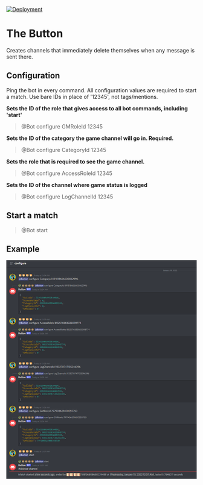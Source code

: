 [![Deployment](https://github.com/kelson-dev/TheButton/actions/workflows/dotnet.yml/badge.svg)](https://github.com/kelson-dev/TheButton/actions/workflows/dotnet.yml)

# The Button
Creates channels that immediately delete themselves when any message is sent there.

## Configuration

Ping the bot in every command. All configuration values are required to start a match.
Use bare IDs in place of '12345', not tags/mentions.

**Sets the ID of the role that gives access to all bot commands, including 'start'**
> @Bot configure GMRoleId 12345

**Sets the ID of the category the game channel will go in. Required.**
> @Bot configure CategoryId 12345

**Sets the role that is required to see the game channel.**
> @Bot configure AccessRoleId 12345

**Sets the ID of the channel where game status is logged**
> @Bot configure LogChannelId 12345

## Start a match

> @Bot start

## Example

![Example](example.png)